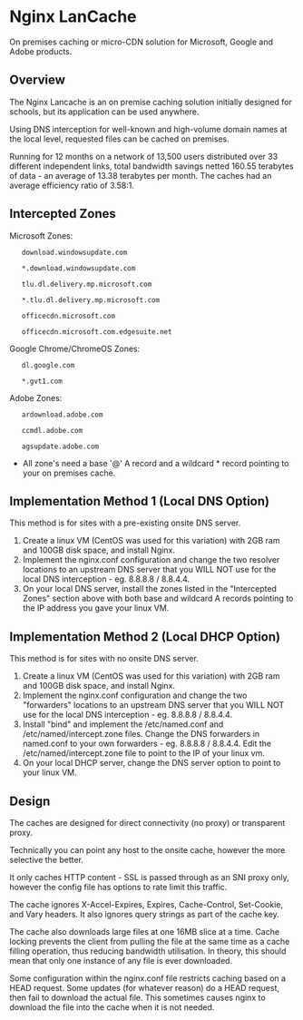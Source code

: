 # Nginx LanCache

On premises caching or micro-CDN solution for Microsoft, Google and Adobe products.

## Overview

The Nginx Lancache is an on premise caching solution initially designed for schools, but its application can be used anywhere.

Using DNS interception for well-known and high-volume domain names at the local level, requested files can be cached on premises.

Running for 12 months on a network of 13,500 users distributed over 33 different independent links, total bandwidth savings netted 160.55 terabytes of data - an average of 13.38 terabytes per month. The caches had an average efficiency ratio of 3.58:1.

## Intercepted Zones

Microsoft Zones:

       download.windowsupdate.com
       
       *.download.windowsupdate.com
       
       tlu.dl.delivery.mp.microsoft.com
       
       *.tlu.dl.delivery.mp.microsoft.com
       
       officecdn.microsoft.com
       
       officecdn.microsoft.com.edgesuite.net

Google Chrome/ChromeOS Zones:

       dl.google.com
       
       *.gvt1.com

Adobe Zones:

       ardownload.adobe.com
       
       ccmdl.adobe.com
       
       agsupdate.adobe.com
	   

* All zone's need a base '@' A record and a wildcard * record pointing to your on premises cache.

## Implementation Method 1 (Local DNS Option)

This method is for sites with a pre-existing onsite DNS server.

1. Create a linux VM (CentOS was used for this variation) with 2GB ram and 100GB disk space, and install Nginx.
2. Implement the nginx.conf configuration and change the two resolver locations to an upstream DNS server that you WILL NOT use
   for the local DNS interception - eg. 8.8.8.8 / 8.8.4.4.
3. On your local DNS server, install the zones listed in the "Intercepted Zones" section above with both base and wildcard A records pointing to the IP address you gave your linux VM.

## Implementation Method 2 (Local DHCP Option)

This method is for sites with no onsite DNS server.

1. Create a linux VM (CentOS was used for this variation) with 2GB ram and 100GB disk space, and install Nginx.
2. Implement the nginx.conf configuration and change the two "forwarders" locations to an upstream DNS server that you WILL NOT use
   for the local DNS interception - eg. 8.8.8.8 / 8.8.4.4.
3. Install "bind" and implement the /etc/named.conf and /etc/named/intercept.zone files. Change the DNS forwarders in named.conf to
   your own forwarders - eg. 8.8.8.8 / 8.8.4.4. Edit the /etc/named/intercept.zone file to point to the IP of your linux vm.
4. On your local DHCP server, change the DNS server option to point to your linux VM.

## Design

The caches are designed for direct connectivity (no proxy) or transparent proxy.

Technically you can point any host to the onsite cache, however the more selective the better.

It only caches HTTP content - SSL is passed through as an SNI proxy only, however the config file has options to rate limit this traffic.

The cache ignores X-Accel-Expires, Expires, Cache-Control, Set-Cookie, and Vary headers. It also ignores query strings as part of
the cache key.

The cache also downloads large files at one 16MB slice at a time. Cache locking prevents the client from pulling the file at the same
time as a cache filling operation, thus reducing bandwidth utilisation. In theory, this should mean that only one instance of any file
is ever downloaded.

Some configuration within the nginx.conf file restricts caching based on a HEAD request. Some updates (for whatever reason) do a HEAD request, then fail to download the actual file. This sometimes causes nginx to download the file into the cache when it is not needed.